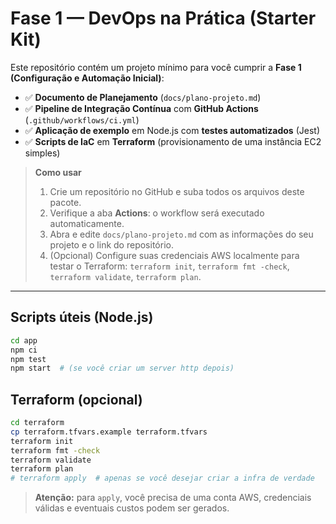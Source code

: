 
# Fase 1 — DevOps na Prática (Starter Kit)

Este repositório contém um projeto mínimo para você cumprir a **Fase 1 (Configuração e Automação Inicial)**:

- ✅ **Documento de Planejamento** (`docs/plano-projeto.md`)
- ✅ **Pipeline de Integração Contínua** com **GitHub Actions** (`.github/workflows/ci.yml`)
- ✅ **Aplicação de exemplo** em Node.js com **testes automatizados** (Jest)
- ✅ **Scripts de IaC** em **Terraform** (provisionamento de uma instância EC2 simples)

> **Como usar**
>
> 1. Crie um repositório no GitHub e suba todos os arquivos deste pacote.
> 2. Verifique a aba **Actions**: o workflow será executado automaticamente.
> 3. Abra e edite `docs/plano-projeto.md` com as informações do seu projeto e o link do repositório.
> 4. (Opcional) Configure suas credenciais AWS localmente para testar o Terraform: `terraform init`, `terraform fmt -check`, `terraform validate`, `terraform plan`.

---

## Scripts úteis (Node.js)
```bash
cd app
npm ci
npm test
npm start  # (se você criar um server http depois)
```

## Terraform (opcional)
```bash
cd terraform
cp terraform.tfvars.example terraform.tfvars
terraform init
terraform fmt -check
terraform validate
terraform plan
# terraform apply  # apenas se você desejar criar a infra de verdade
```

> **Atenção:** para `apply`, você precisa de uma conta AWS, credenciais válidas e eventuais custos podem ser gerados.
